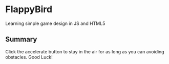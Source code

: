 # FlappyBird
Learning simple game design in JS and HTML5
## Summary
Click the accelerate button to stay in the air for as long as you can avoiding obstacles.
Good Luck!
